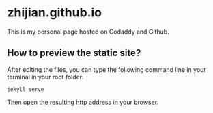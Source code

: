# zhijian.github.io
This is my personal page hosted on Godaddy and Github.

## How to preview the static site?
After editing the files, you can type the following command line in your terminal in your root folder:
```
jekyll serve
```
Then open the resulting http address in your browser.
